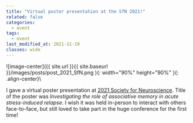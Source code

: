 ```yaml
---
title: "Virtual poster presentation at the SfN 2021!"
related: false
categories:
  - event
tags:
  - event
last_modified_at: 2021-11-19
classes: wide
---
```

![image-center]({{ site.url }}{{ site.baseurl }}/images/posts/post_2021_SfN.png ){: width="90%" height="90%" }{: .align-center}\

I gave a virtual poster presentation at [2021 Society for Neuroscience](https://www.sfn.org/meetings/neuroscience-2021). Title of the poster was *Investigating the role of associative memory in acute stress-induced relapse*. I wish it was held in-person to interact with others face-to-face, but still loved to take part in the huge conference for the first time!    
